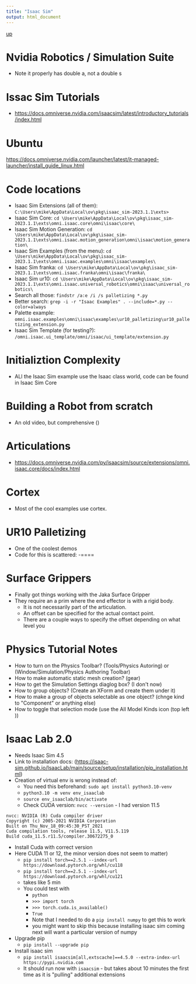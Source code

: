 ```yaml
---
title: "Isaac Sim"
output: html_document
---
```

[up](https://mikewise2718.github.io/markdowndocs/)

# Nvidia Robotics / Simulation Suite
- Note it properly has double a, not a double s

# Issac Sim Tutorials
- https://docs.omniverse.nvidia.com/isaacsim/latest/introductory_tutorials/index.html

# Ubuntu
https://docs.omniverse.nvidia.com/launcher/latest/it-managed-launcher/install_guide_linux.html

# Code locations
- Isaac Sim Extensions (all of them): `C:\Users\mike\AppData\Local\ov\pkg\isaac_sim-2023.1.1\exts>`
- Isaac Sim Core: `cd \Users\mike\AppData\Local\ov\pkg\isaac_sim-2023.1.1\exts\omni.isaac.core\omni\isaac\core\`
- Isaac Sim Motion Generation: `cd \Users\mike\AppData\Local\ov\pkg\isaac_sim-2023.1.1\exts\omni.isaac.motion_generation\omni\isaac\motion_generation\`
- Isaac Sim Examples (from the menu): `cd \Users\mike\AppData\Local\ov\pkg\isaac_sim-2023.1.1\exts\omni.isaac.examples\omni\isaac\examples\`
- Isaac Sim franka: `cd \Users\mike\AppData\Local\ov\pkg\isaac_sim-2023.1.1\exts\omni.isaac.franka\omni\isaac\franka\`
- Isaac Sim ur10: `cd \Users\mike\AppData\Local\ov\pkg\isaac_sim-2023.1.1\exts\omni.isaac.universal_robotics\omni\isaac\universal_robotics\`
- Search all those: `findstr /a:e /i /s palletizing *.py`
- Better search: `grep -i -r "Isaac Examples" . --include=*.py --color=always`
- Palette example: `omni.isaac.examples\omni\isaac\examples\ur10_palletizing\ur10_palletizing_extension.py`
- Isaac Sim Template (for testing?): `/omni.isaac.ui_template/omni/isaac/ui_template/extension.py`

# Initializtion Complexity
- ALl the Isaac Sim example use the Isaac class world, code can be found in Isaac Sim Core


# Building a Robot from scratch
- An old video, but comprehensive ()


# Articulations
- https://docs.omniverse.nvidia.com/py/isaacsim/source/extensions/omni.isaac.core/docs/index.html


# Cortex
- Most of the cool examples use cortex.


# UR10 Palletizing
- One of the coolest demos
- Code for this is scattered:
   -====


# Surface Grippers
- Finally got things working with the Jaka Surface Gripper
- They require an a prim where the end effector is with a rigid body.
   - It is not necessarily part of the articulation.
   - An offset can be specified for the actual contact point.
   - There are a couple ways to specify the offset depending on what level you

# Physics Tutorial Notes
- How to turn on the Physics Toolbar? (Tools/Physics Autoring) or (Window/Simulation/Physics Authoring Toolbar)
- How to make automatic static mesh creation? (gear)
- How to get the Simulation Settings diaglog box? (I don't now)
- How to group objects? (Create an XForm and create them under it)
- How to make a group of objects selectable as one object? (chnge kind to "Component" or anything else)
- How to toggle that selection mode (use the All Model Kinds icon (top left ))


# Isaac Lab 2.0
- Needs Isaac Sim 4.5
- Link to installation docs: (https://isaac-sim.github.io/IsaacLab/main/source/setup/installation/pip_installation.html)
- Creation of virtual env is wrong instead of:
   - You need this beforehand: `sudo apt install python3.10-venv`
   - `python3.10 -m venv env_isaaclab`
   - `source env_isaaclab/bin/activate`
   - Check CUDA version: `nvcc --version` - I had version 11.5
```
nvcc: NVIDIA (R) Cuda compiler driver
Copyright (c) 2005-2021 NVIDIA Corporation
Built on Thu_Nov_18_09:45:30_PST_2021
Cuda compilation tools, release 11.5, V11.5.119
Build cuda_11.5.r11.5/compiler.30672275_0
```
   - Install Cuda with correct version
   - Here CUDA 11 or 12, the minor version does not seem to matter)
       - `pip install torch==2.5.1 --index-url https://download.pytorch.org/whl/cu118`
       - `pip install torch==2.5.1 --index-url https://download.pytorch.org/whl/cu121`
       - takes like 5 min
       - You could test with
          - `python`
          - `>>> import torch`
          - `>>> torch.cuda.is_available()`
          - `True`
          - Note that I needed to do a `pip install numpy` to get this to work
          - you might want to skip this because installing isaac sim coming next will want a particular version of numpy
   - Upgrade pip
       - `pip install --upgrade pip`
   - Install isaac sim
      - `pip install isaacsim[all,extscache]==4.5.0 --extra-index-url https://pypi.nvidia.com`
      - It should run now with `isaacsim` - but takes about 10 minutes the first time as it is "pulling" additional extensions